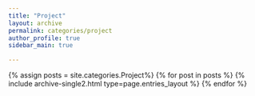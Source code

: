 ```yaml
---
title: "Project"
layout: archive
permalink: categories/project
author_profile: true
sidebar_main: true

---
```


{% assign posts = site.categories.Project%}
{% for post in posts %} {% include archive-single2.html type=page.entries_layout %} {% endfor %}

